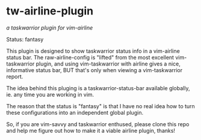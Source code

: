 # tw-airline-plugin
*a taskwarrior plugin for vim-airline*

Status: fantasy

This plugin is designed to show taskwarrior status info in a vim-airline status bar. The raw-airline-config is "lifted" from the most excellent vim-taskwarrior plugin, and using vim-taskwarrior with airline gives a nice, informative status bar, BUT that's only when viewing a vim-taskwarrior report.

The idea behind this pluging is a taskwarrior-status-bar available globally, ie. any time you are working in vim. 

The reason that the status is "fantasy" is that I have no real idea how to turn these configurations into an independent global plugin. 

So, if you are vim-savvy and taskwarrior enthused, please clone this repo and help me figure out how to make it a viable airline plugin, thanks!
